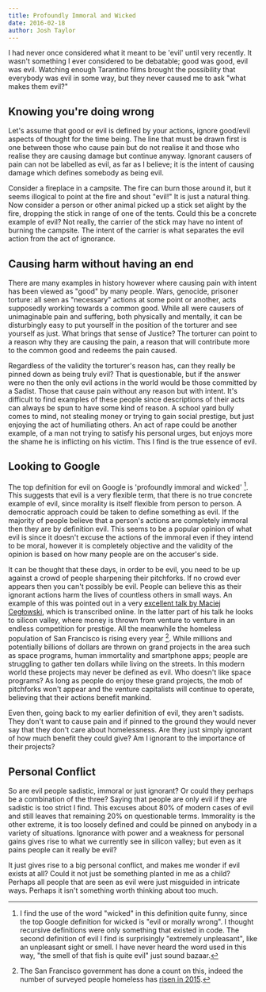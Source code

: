 ```yaml
---
title: Profoundly Immoral and Wicked
date: 2016-02-18 
author: Josh Taylor
---
```


I had never once considered what it meant to be 'evil' until very recently. It
wasn't something I ever considered to be debatable; good was good, evil was
evil. Watching enough Tarantino films brought the possibility that everybody
was evil in some way, but they never caused me to ask "what makes them evil?"

## Knowing you're doing wrong

Let's assume that good or evil is defined by your actions, ignore good/evil
aspects of thought for the time being. The line that must be drawn first is one
between those who cause pain but do not realise it and those who realise they
are causing damage but continue anyway. Ignorant causers of pain can not be
labelled as evil, as far as I believe; it is the intent of causing damage which
defines somebody as being evil.

Consider a fireplace in a campsite. The fire can burn those around it, but it
seems illogical to point at the fire and shout "evil!" It is just a natural
thing. Now consider a person or other animal picked up a stick set alight by
the fire, dropping the stick in range of one of the tents. Could this be a
concrete example of evil? Not really, the carrier of the stick may have no
intent of burning the campsite. The intent of the carrier is what separates the
evil action from the act of ignorance.

## Causing harm without having an end

There are many examples in history however where causing pain with intent has
been viewed as "good" by many people. Wars, genocide, prisoner torture: all
seen as "necessary" actions at some point or another, acts supposedly working
towards a common good. While all were causers of unimaginable pain and
suffering, both physically and mentally, it can be disturbingly easy to put
yourself in the position of the torturer and see yourself as just. What brings
that sense of Justice? The torturer can point to a reason why they are causing
the pain, a reason that will contribute more to the common good and redeems the
pain caused.

Regardless of the validity the torturer's reason has, can they really be pinned
down as being truly evil? That is questionable, but if the answer were no then
the only evil actions in the world would be those committed by a Sadist. Those
that cause pain without any reason but with intent. It's difficult to find
examples of these people since descriptions of their acts can always be spun to
have some kind of reason. A school yard bully comes to mind, not stealing money
or trying to gain social prestige, but just enjoying the act of humiliating
others. An act of rape could be another example, of a man not trying to satisfy
his personal urges, but enjoys more the shame he is inflicting on his victim.
This I find is the true essence of evil.

## Looking to Google

The top definition for evil on Google is 'profoundly immoral and wicked' [^1].
This suggests that evil is a very flexible term, that there is no true concrete
example of evil, since morality is itself flexible from person to person. A
democratic approach could be taken to define something as evil. If the majority
of people believe that a person's actions are completely immoral then they are
by definition evil. This seems to be a popular opinion of what evil is since it
doesn't excuse the actions of the immoral even if they intend to be moral,
however it is completely objective and the validity of the opinion is based on
how many people are on the accuser's side.

It can be thought that these days, in order to be evil, you need to be up
against a crowd of people sharpening their pitchforks. If no crowd ever appears
then you can't possibly be evil. People can believe this as their ignorant
actions harm the lives of countless others in small ways. An example of this
was pointed out in a very [excellent talk by Maciej
Cegłowski](http://idlewords.com/talks/what_happens_next_will_amaze_you.htm),
which is transcribed online. In the latter part of his talk he looks to silicon
valley, where money is thrown from venture to venture in an endless competition
for prestige. All the meanwhile the homeless population of San Francisco is
rising every year [^2]. While millions and potentially billions of dollars are
thrown on grand projects in the area such as space programs, human immortality
and smartphone apps; people are struggling to gather ten dollars while living
on the streets. In this modern world these projects may never be defined as
evil.  Who doesn't like space programs? As long as people do enjoy these grand
projects, the mob of pitchforks won't appear and the venture capitalists will
continue to operate, believing that their actions benefit mankind.

Even then, going back to my earlier definition of evil, they aren't sadists.
They don't want to cause pain and if pinned to the ground they would never say
that they don't care about homelessness. Are they just simply ignorant of how
much benefit they could give? Am I ignorant to the importance of their
projects?

## Personal Conflict

So are evil people sadistic, immoral or just ignorant? Or could they perhaps be
a combination of the three? Saying that people are only evil if they are
sadistic is too strict I find. This excuses about 80% of modern cases of evil
and still leaves that remaining 20% on questionable terms. Immorality is the
other extreme, it is too loosely defined and could be pinned on anybody in a
variety of situations. Ignorance with power and a weakness for personal gains
gives rise to what we currently see in silicon valley; but even as it pains
people can it really be evil?

It just gives rise to a big personal conflict, and makes me wonder if evil
exists at all? Could it not just be something planted in me as a child? Perhaps
all people that are seen as evil were just misguided in intricate ways. Perhaps
it isn't something worth thinking about too much.

[^1]: I find the use of the word "wicked" in this definition quite funny, since
the top Google definition for wicked is "evil or morally wrong". I thought
recursive definitions were only something that existed in code. The second
definition of evil I find is surprisingly "extremely unpleasant", like an
unpleasant sight or smell. I have never heard the word used in this way, "the
smell of that fish is quite evil" just sound bazaar.
		
[^2]: The San Francisco government has done a count on this, indeed the number
of surveyed people homeless has [risen in 2015](https://goo.gl/e6zQrV).
